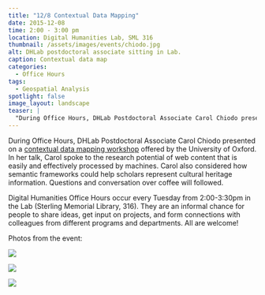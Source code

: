 ```yaml
---
title: "12/8 Contextual Data Mapping"
date: 2015-12-08
time: 2:00 - 3:00 pm
location: Digital Humanities Lab, SML 316
thumbnail: /assets/images/events/chiodo.jpg
alt: DHLab postdoctoral associate sitting in Lab.
caption: Contextual data map
categories: 
  - Office Hours
tags:
  - Geospatial Analysis
spotlight: false 
image_layout: landscape
teaser: |
  "During Office Hours, DHLab Postdoctoral Associate Carol Chiodo presented on a contextual data mapping workshop offered by the University of Oxford. In her talk, Carol spoke to the research potential..."
---
```


During Office Hours, DHLab Postdoctoral Associate Carol Chiodo presented on a [contextual data mapping workshop](http://www.researchspace.org/home/project-updates/cidoccrmmappingworkshopatoxforduniversity) offered by the University of Oxford. In her talk, Carol spoke to the research potential of web content that is easily and effectively processed by machines. Carol also considered how semantic frameworks could help scholars represent cultural heritage information. Questions and conversation over coffee will followed.

Digital Humanities Office Hours occur every Tuesday from 2:00-3:30pm in the Lab (Sterling Memorial Library, 316). They are an informal chance for people to share ideas, get input on projects, and form connections with colleagues from different programs and departments. All are welcome!

Photos from the event:

[<img src="http://web.library.yale.edu/sites/default/files/resize/images/Carol%20contextual%20data%20mapping-223x185.jpg" alt: DHLab postdoctoral associate sitting in Lab. />](http://web.library.yale.edu/sites/default/files/images/Carol%20contextual%20data%20mapping.jpg)

[<img src="http://web.library.yale.edu/sites/default/files/resize/images/OH%2C%20Carol2%281%29-254x187.png" alt: Instructor gives talk to seated listeners in DHLab. />](http://web.library.yale.edu/sites/default/files/images/OH%2C%20Carol2%281%29.png)

[<img src="http://web.library.yale.edu/sites/default/files/resize/images/OH%2C%20Carol1-250x186.png" alt: Students listen to instructor lecture in Lab. />](http://web.library.yale.edu/sites/default/files/images/OH%2C%20Carol1.png)